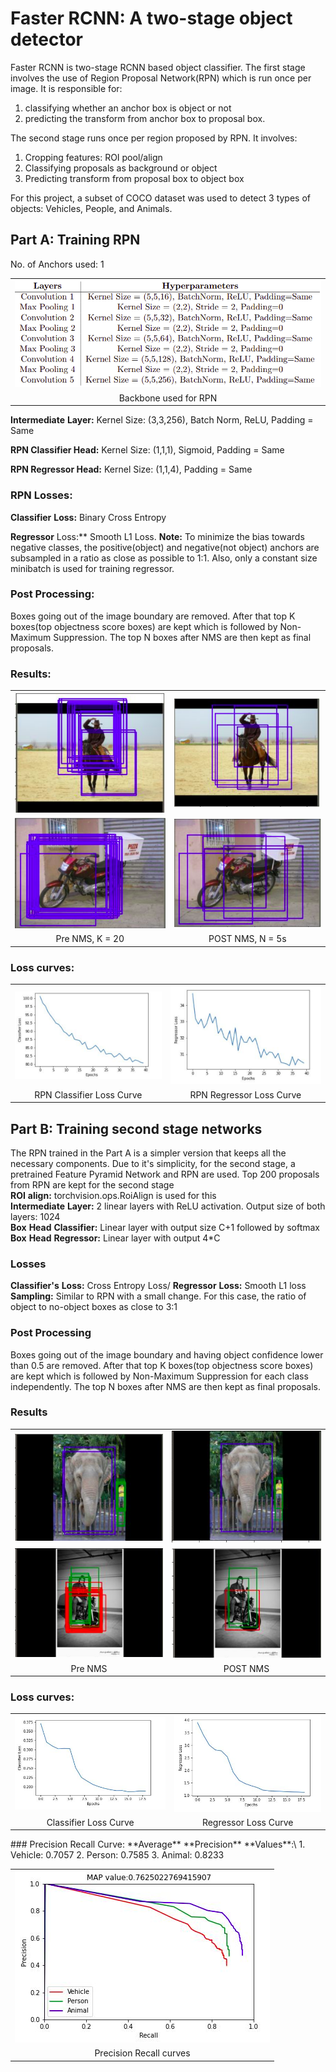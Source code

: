 # Faster RCNN: A two-stage object detector

Faster RCNN is two-stage RCNN based object classifier. The first stage involves the use of Region Proposal Network(RPN) which is run once per image. It is responsible for:
1. classifying whether an anchor box is object or not
2. predicting the transform from anchor box to proposal box.

The second stage runs once per region proposed by RPN. It involves:
1. Cropping features: ROI pool/align
2. Classifying proposals as background or object
3. Predicting transform from proposal box to object box

For this project, a subset of COCO dataset was used to detect 3 types of objects: Vehicles, People, and Animals.

## Part A: Training RPN
No. of Anchors used: 1
<table>
  <tr>
      <td align = "center"> <img src="./Results/1. RPN backbone.png"> </td>
  </tr>
  <tr>
      <td align = "center"> Backbone used for RPN</td>
  </tr>
</table>

**Intermediate** **Layer:**  Kernel Size: (3,3,256), Batch Norm, ReLU, Padding = Same

**RPN Classifier Head:** Kernel Size: (1,1,1), Sigmoid, Padding = Same

**RPN Regressor Head:**  Kernel Size: (1,1,4), Padding = Same

### RPN Losses:
**Classifier** **Loss:** Binary Cross Entropy

**Regressor** Loss:**  Smooth L1 Loss. **Note:** To minimize the bias towards negative classes, the positive(object) and negative(not object) anchors are subsampled in a ratio as close as possible to 1:1. Also, only a constant size minibatch is used for training regressor.

### Post Processing:
Boxes going out of the image boundary are removed. After that top K boxes(top objectness score boxes) are kept which is followed by Non-Maximum Suppression. The top N boxes after NMS are then kept as final proposals.

### Results:
<table>
  <tr>
      <td align = "center"> <img src="./Results/2. Pre NMS 1.png"> </td>
      <td align = "center"> <img src="./Results/3. Post NMS 1.png"> </td>
  </tr>
  <tr>
      <td align = "center"> <img src="./Results/4. Pre NMS 2 .png"> </td>
      <td align = "center"> <img src="./Results/5. Post NMS 2.png"> </td>
  </tr>
  <tr>
      <td align = "center"> Pre NMS, K = 20</td>
      <td align = "center"> POST NMS, N = 5s </td>
  </tr>
</table>

### Loss curves:
<table>
  <tr>
      <td align = "center"> <img src="./Results/6. Classifier Loss.png"> </td>
      <td align = "center"> <img src="./Results/7. Regressor Loss.png"> </td>
  </tr>
  <tr>
      <td align = "center"> RPN Classifier Loss Curve</td>
      <td align = "center"> RPN Regressor Loss Curve</td>
  </tr>
</table>

## Part B: Training second stage networks
The RPN trained in the Part A is a simpler version that keeps all the necessary components. Due to it's simplicity, for the second stage, a pretrained Feature Pyramid Network and RPN are used. Top 200 proposals from RPN are kept for the second stage\
**ROI** **align:** torchvision.ops.RoiAlign is used for this\
**Intermediate** **Layer:** 2 linear layers with ReLU activation. Output size of both layers: 1024\
**Box** **Head** **Classifier:** Linear layer with output size C+1 followed by softmax\
**Box** **Head** **Regressor:** Linear layer with output 4*C

### Losses
**Classifier's** **Loss:** Cross Entropy Loss/
**Regressor** **Loss:** Smooth L1 loss **Sampling:** Similar to RPN with a small change. For this case, the ratio of object to no-object boxes as close to 3:1

### Post Processing
Boxes going out of the image boundary and having object confidence lower than 0.5 are removed. After that top K boxes(top objectness score boxes) are kept which is followed by Non-Maximum Suppression for each class independently. The top N boxes after NMS are then kept as final proposals.

### Results
<table>
  <tr>
      <td align = "center"> <img src="./Results/Results Part b/1. Pre NMS 1.png"> </td>
      <td align = "center"> <img src="./Results/Results Part b/2. Post NMS 1.png"> </td>
  </tr>
  <tr>
      <td align = "center"> <img src="./Results/Results Part b/3. Pre NMS 2.png"> </td>
      <td align = "center"> <img src="./Results/Results Part b/4. Post NMS 2.png"> </td>
  </tr>
  <tr>
      <td align = "center"> Pre NMS</td>
      <td align = "center"> POST NMS</td>
  </tr>
</table>

### Loss curves:
<table>
  <tr>
      <td align = "center"> <img src="./Results/Results Part b/5. Classifier Loss.png"> </td>
      <td align = "center"> <img src="./Results/Results Part b/6. Regressor Loss.png"> </td>
  </tr>
  <tr>
      <td align = "center"> Classifier Loss Curve</td>
      <td align = "center"> Regressor Loss Curve</td>
  </tr>
</table>
### Precision Recall Curve:
**Average** **Precision** **Values**:\
1. Vehicle: 0.7057
2. Person:  0.7585
3. Animal:  0.8233
<table>
  <tr>
      <td align = "center"> <img src="./Results/Results Part b/7. Precision Recall plots.png"> </td>
  </tr>
  <tr>
      <td align = "center"> Precision Recall curves</td>
  </tr>
</table>



